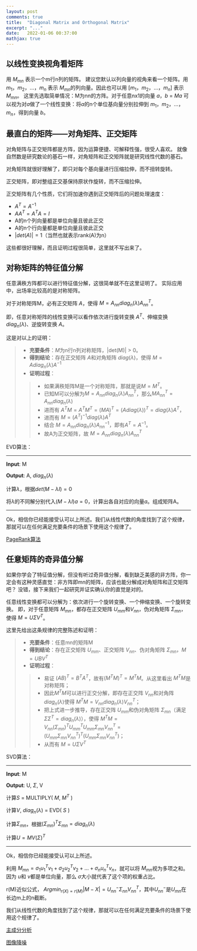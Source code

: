 ```yaml
---
layout: post
comments: true
title:  "Diagonal Matrix and Orthogonal Matrix"
excerpt: "..."
date:   2022-01-06 00:37:00
mathjax: true
---
```



## 以线性变换视角看矩阵

用 $M_{mn}$ 表示一个m行n列的矩阵。
建议您默认以列向量的视角来看一个矩阵。用 $m_1$，$m_2$，…，$m_n$ 表示 $M_{mn}$的列向量。因此也可以用 [$m_1$，$m_2$，…，$m_n$] 表示 $M_{mn}$。
这里先选取简单情况：M为nn的方阵。对于任意nx1的向量 $a$，$b$ = $Ma$ 可以视为对$a$做了一个线性变换：将$a$的n个单位基向量分别拉伸到 $m_1$，$m_2$，…，$m_n$，得到向量 $b$。


## 最直白的矩阵——对角矩阵、正交矩阵

对角矩阵与正交矩阵都是方阵，因为运算便捷、可解释性强，很受人喜欢。
就像自然数是研究数论的基石一样，对角矩阵和正交矩阵就是研究线性代数的基石。

对角矩阵就很好理解了，即只对每个基向量进行压缩拉伸，而不扭转旋转。

正交矩阵，即对整组正交基保持原状作旋转，而不压缩拉伸。

正交矩阵有几个性质，它们将加速你遇到正交矩阵后的问题处理速度：
- $A^T = A^{-1}$
- $AA^T = A^TA = I$
- A的n个列向量都是单位向量且彼此正交
- A的n个行向量都是单位向量且彼此正交
- $|det(A)| = 1$（当然也就表示rank(A)为n）

这些都很好理解，而且证明过程很简单，这里就不写出来了。


## 对称矩阵的特征值分解

任意满秩方阵都可以进行特征值分解，这很简单就不在这里证明了。
实际应用中，出场率比较高的是对称矩阵。

对于对称矩阵M，必有正交矩阵 $A$，使得 $M=A_{nn}diag_{n}(\lambda)A_{nn}^{T}$。

即，任意对称矩阵的线性变换可以看作依次进行旋转变换 $A^{T}$、伸缩变换 $diag_{n}(\lambda)$、逆旋转变换 $A$。

这是对以上的证明：
> + **充要条件**：$M$为n行n列对称矩阵，|det(M)| > 0。
> + **得到结论**：存在正交矩阵 $A$和对角矩阵 $diag(\lambda)$，使得 $M=Adiag_{n}(\lambda)A^{-1}$
> + **证明过程**：
>> + 如果满秩矩阵M是一个对称矩阵，那就是说$M=M^{T}$。
>> + 已知M可以分解为$M=A_{nn}diag_{n}(\lambda)A_{nn}^{T}$，那么$MA_{nn}^{T}=A_{nn}diag_{n}(\lambda)$
>> + 进而有 $A^{T}M = A^{T}M^{T} = (MA)^{T} = (Adiag(\lambda))^{T} = diag(\lambda)A^{T}$，
>> + 进而有 $M = (A^{T})^{-1}diag(\lambda)A^{T}$
>> + 结合 $M=A_{nn}diag_{n}(\lambda)A_{nn}^{-1}$，即有$A^{T} = A^{-1}$。
>> + 故A为正交矩阵，故 $M=A_{nn}diag_{n}(\lambda)A_{nn}^{T}$

EVD算法：

---

**Input**: M

**Output**: A, $diag_{n}(\lambda)$

计算$\lambda$，根据$det(M-\lambda I) = 0$


将$\lambda$的不同解分别代入$(M-\lambda I)a = 0$，计算出各自对应的向量$a$。组成矩阵A。

---

Ok，相信你已经能接受认可以上所述。我们从线性代数的角度找到了这个规律，那就可以在任何满足充要条件的场景下使用这个规律了。


[PageRank算法](https://zh.wikipedia.org/wiki/PageRank)


## 任意矩阵的奇异值分解

如果你学会了特征值分解，但没有听过奇异值分解，看到缺乏美感的非方阵，你一定会有这种灵感直觉：非方阵即mn的矩阵，应该也能分解成对角矩阵和正交矩阵吧？ 
没错，接下来我们一起研究并证实确认你的直觉是对的。

任意线性变换都可以分解为：依次进行一个旋转变换、一个伸缩变换、一个旋转变换。
即，对于任意矩阵 $M_{mn}$，都存在正交矩阵 $U_{mm}$和$V_{nn}$，伪对角矩阵 $\Sigma_{mn}$，使得 $M=U \Sigma V^{T}$。

这里先给出这条规律的完整陈述和证明：
> + **充要条件**：任意mn的矩阵M
> + **得到结论**：存在正交矩阵 $U_{mm}$、正交矩阵 $V_{nn}$、伪对角矩阵 $\Sigma_{mn}$，$M=UBV^{T}$
> + **证明过程**：
>> + 易证 $(AB)^{T} = B^{T} A^{T}$，故有$(M^{T}M)^{T} = M^{T}M$。从这里看出 $M^{T}M$是对称矩阵；
>> + 因此$M^{T}M$可以进行正交分解，即存在正交阵 $V_{nn}$和对角阵 $diag_{n}(\lambda)$使得 $M^{T}M = V_{nn} diag_{n}(\lambda) V_{nn}^{T}$；
>> + 把上式进一步推导，存在正交阵 $U_{mm}$和伪对角矩阵 $\Sigma_{mn}$（满足$\Sigma \Sigma^{T} = diag_{n}(\lambda)$），使得 $M^{T}M = V_{nn} (\Sigma_{mn})^{T} U_{mm}^{T} U_{mm} \Sigma_{mn} V_{nn}^{T} = (U_{mm} \Sigma_{mn} V_{nn}^{T})^{T} (U_{mm} \Sigma_{mn} V_{nn}^{T})$；
>> + 从而有 $M=U \Sigma V^{T}$

SVD算法：

---

**Input**: M

**Output**: U, $\Sigma$, V

计算$S$ = MULTIPLY( $M$, $M^{T}$ )

计算$V$, $diag_{n}(\lambda)$ = EVD( $S$ )

计算$\Sigma_{mn}$，根据$(\Sigma_{mn})^{T} \Sigma_{mn} = diag_{n}(\lambda)$

计算$U = MV(\Sigma)^{T}$

---

Ok，相信你已经能接受认可以上所述。

利用 $M_{mn} = \sigma_{1} u_{1}^{T}v_{1} + \sigma_{2} u_{2}^{T}v_{2} + ... + \sigma_{n} u_{n}^{T}v_{n}$，就可以将 $M_{mn}$视为多项之和。因为 $u$和 $v$都是单位向量，那么 $\sigma$大小就代表了这个项的权重占比。

r(M)近似公式， $Argmin_{r(X) = r(M)}|M-X| = U^{-}_{nn}\Sigma_{nn}V_{nn}^{T}$，其中$U^{-}_{nn}$是$U_{mn}$在长边m上的n截断。

我们从线性代数的角度找到了这个规律，那就可以在任何满足充要条件的场景下使用这个规律了。

[主成分分析](https://zh.wikipedia.org/zh-hans/%E4%B8%BB%E6%88%90%E5%88%86%E5%88%86%E6%9E%90)

[图像降噪](https://ieeexplore.ieee.org/abstract/document/7067415/)